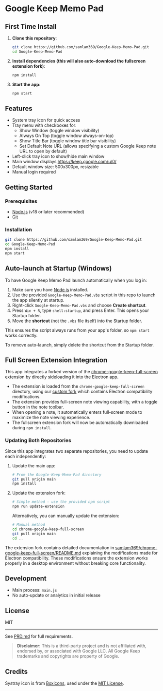 # Google Keep Memo Pad

## First Time Install

1. **Clone this repository**:
   ```sh
   git clone https://github.com/samlam369/Google-Keep-Memo-Pad.git
   cd Google-Keep-Memo-Pad
   ```

2. **Install dependencies (this will also auto-download the fullscreen extension fork)**:
   ```sh
   npm install
   ```

3. **Start the app**:
   ```sh
   npm start
   ```

## Features
- System tray icon for quick access
- Tray menu with checkboxes for:
    - Show Window (toggle window visibility)
    - Always On Top (toggle window always-on-top)
    - Show Title Bar (toggle window title bar visibility)
    - Set Default Note URL (allows specifying a custom Google Keep note URL to open by default)
- Left-click tray icon to show/hide main window
- Main window displays https://keep.google.com/u/0/
- Default window size: 500x300px, resizable
- Manual login required

## Getting Started

### Prerequisites
- [Node.js](https://nodejs.org/) (v18 or later recommended)
- [Git](https://git-scm.com/)

### Installation
```sh
git clone https://github.com/samlam369/Google-Keep-Memo-Pad.git
cd Google-Keep-Memo-Pad
npm install
npm start
```

## Auto-launch at Startup (Windows)

To have Google Keep Memo Pad launch automatically when you log in:

1. Make sure you have [Node.js](https://nodejs.org/) installed.
2. Use the provided `Google-Keep-Memo-Pad.vbs` script in this repo to launch the app silently at startup.
3. Right-click `Google-Keep-Memo-Pad.vbs` and choose **Create shortcut**.
4. Press `Win + R`, type `shell:startup`, and press Enter. This opens your Startup folder.
5. Move the **shortcut** (not the `.vbs` file itself) into the Startup folder.

This ensures the script always runs from your app's folder, so `npm start` works correctly.

To remove auto-launch, simply delete the shortcut from the Startup folder.

## Full Screen Extension Integration

This app integrates a forked version of the [chrome-google-keep-full-screen](https://github.com/chrisputnam9/chrome-google-keep-full-screen) extension by directly sideloading it into the Electron app.

- The extension is loaded from the `chrome-google-keep-full-screen` directory, using our [custom fork](https://github.com/samlam369/chrome-google-keep-full-screen) which contains Electron compatibility modifications.
- The extension provides full-screen note viewing capability, with a toggle button in the note toolbar.
- When opening a note, it automatically enters full-screen mode to maximize the note viewing experience.
- The fullscreen extension fork will now be automatically downloaded during `npm install`.

### Updating Both Repositories

Since this app integrates two separate repositories, you need to update each independently:

1. Update the main app:
   ```sh
   # From the Google-Keep-Memo-Pad directory
   git pull origin main
   npm install
   ```

2. Update the extension fork:
   ```sh
   # Simple method - use the provided npm script
   npm run update-extension
   ```
   
   Alternatively, you can manually update the extension:
   ```sh
   # Manual method
   cd chrome-google-keep-full-screen
   git pull origin main
   cd ..
   ```

The extension fork contains detailed documentation in [samlam369/chrome-google-keep-full-screen/README.md](https://github.com/samlam369/chrome-google-keep-full-screen/blob/master/README.md) explaining the modifications made for Electron compatibility. These modifications ensure the extension works properly in a desktop environment without breaking core functionality.

## Development
- Main process: `main.js`
- No auto-update or analytics in initial release

## License
MIT

---

See [PRD.md](./PRD.md) for full requirements.

> **Disclaimer:** This is a third-party project and is not affiliated with, endorsed by, or associated with Google LLC. All Google Keep trademarks and copyrights are property of Google.

## Credits

Systray icon is from [Boxicons](https://boxicons.com/), used under the [MIT License](https://github.com/atisawd/boxicons/blob/master/LICENSE).
